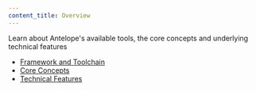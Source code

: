 ```yaml
---
content_title: Overview
---
```


Learn about Antelope's available tools, the core concepts and underlying technical features

- [Framework and Toolchain](01_framework_and_toolchain.md)
- [Core Concepts](02_core_concepts.md)
- [Technical Features](03_technical_features.md)
